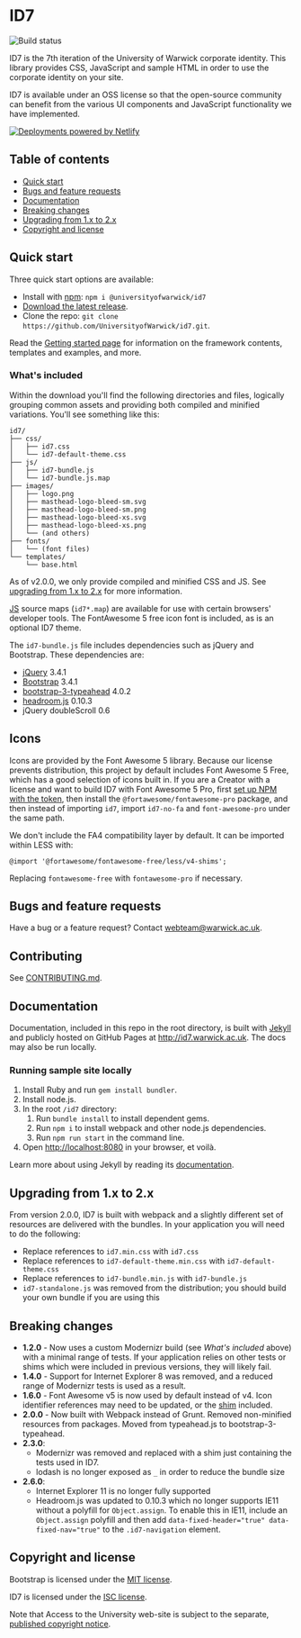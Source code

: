 # ID7

![Build status](https://github.com/UniversityofWarwick/id7/workflows/Node%20CI/badge.svg)

ID7 is the 7th iteration of the University of Warwick corporate identity. This library provides CSS, JavaScript and sample HTML in order to use the corporate identity on your site.

ID7 is available under an OSS license so that the open-source community can benefit from the various UI components and JavaScript functionality we have implemented.

<a href="https://www.netlify.com">
  <img src="https://www.netlify.com/img/global/badges/netlify-light.svg" alt="Deployments powered by Netlify" />
</a> 

## Table of contents

- [Quick start](#quick-start)
- [Bugs and feature requests](#bugs-and-feature-requests)
- [Documentation](#documentation)
- [Breaking changes](#breaking-changes)
- [Upgrading from 1.x to 2.x](#upgrading-from-1x-to-2x)
- [Copyright and license](#copyright-and-license)

## Quick start

Three quick start options are available:

- Install with [npm](https://www.npmjs.com): `npm i @universityofwarwick/id7`
- [Download the latest release](https://github.com/UniversityofWarwick/id7/releases/latest).
- Clone the repo: `git clone https://github.com/UniversityofWarwick/id7.git`.

Read the [Getting started page](getting-started/) for information on the framework contents, templates and examples, and more.

### What's included

Within the download you'll find the following directories and files, logically grouping common assets and providing both compiled and minified variations. You'll see something like this:

```
id7/
├── css/
│   ├── id7.css
│   └── id7-default-theme.css
├── js/
│   ├── id7-bundle.js
│   └── id7-bundle.js.map
├── images/
│   ├── logo.png
│   ├── masthead-logo-bleed-sm.svg
│   ├── masthead-logo-bleed-sm.png
│   ├── masthead-logo-bleed-xs.svg
│   ├── masthead-logo-bleed-xs.png
│   └── (and others)
├── fonts/
│   └── (font files)
└── templates/
    └── base.html
```

As of v2.0.0, we only provide compiled and minified CSS and JS. See [upgrading from 1.x to 2.x](#upgrading-from-1-x-to-2-x) for more information.

[JS](https://developer.chrome.com/devtools/docs/javascript-debugging#source-maps) source maps (`id7*.map`) are available for use with certain browsers' developer tools. The FontAwesome 5 free icon font is included, as is an optional ID7 theme.

The `id7-bundle.js` file includes dependencies such as jQuery and Bootstrap. These dependencies are:

- [jQuery](https://github.com/jquery/jquery) 3.4.1
- [Bootstrap](https://github.com/twbs/bootstrap) 3.4.1
- [bootstrap-3-typeahead](https://github.com/bassjobsen/Bootstrap-3-Typeahead) 4.0.2
- [headroom.js](https://github.com/WickyNilliams/headroom.js) 0.10.3
- jQuery doubleScroll 0.6

## Icons

Icons are provided by the Font Awesome 5 library. Because our license prevents distribution, this project by default includes Font Awesome 5 Free, which has a good selection of icons built in. If you are a Creator with a license and want to build ID7 with Font Awesome 5 Pro, first [set up NPM with the token](https://fontawesome.com/how-to-use/on-the-web/setup/using-package-managers), then install the `@fortawesome/fontawesome-pro` package, and then instead of importing `id7`, import `id7-no-fa` and `font-awesome-pro` under the same path.

We don't include the FA4 compatibility layer by default. It can be imported within LESS with:

```less
@import '@fortawesome/fontawesome-free/less/v4-shims';
```

Replacing `fontawesome-free` with `fontawesome-pro` if necessary.

## Bugs and feature requests

Have a bug or a feature request? Contact <webteam@warwick.ac.uk>.

## Contributing

See [CONTRIBUTING.md](CONTRIBUTING.md).

## Documentation

Documentation, included in this repo in the root directory, is built with [Jekyll](https://jekyllrb.com) and publicly hosted on GitHub Pages at <http://id7.warwick.ac.uk>. The docs may also be run locally.

### Running sample site locally

1. Install Ruby and run `gem install bundler`.
1. Install node.js.
1. In the root `/id7` directory:
    1. Run `bundle install` to install dependent gems.
    1. Run `npm i` to install webpack and other node.js dependencies.
    1. Run `npm run start` in the command line.
1. Open <http://localhost:8080> in your browser, et voilà.

Learn more about using Jekyll by reading its [documentation](https://jekyllrb.com/docs/home/).

## Upgrading from 1.x to 2.x

From version 2.0.0, ID7 is built with webpack and a slightly different set of resources are delivered with the bundles.
In your application you will need to do the following:

* Replace references to `id7.min.css` with `id7.css`
* Replace references to `id7-default-theme.min.css` with `id7-default-theme.css`
* Replace references to `id7-bundle.min.js` with `id7-bundle.js`
* `id7-standalone.js` was removed from the distribution; you should build your own bundle if you are using this

## Breaking changes

- **1.2.0** - Now uses a custom Modernizr build (see _What's included_ above) with a minimal range of tests. If your application relies on other tests or shims which were included in previous versions, they will likely fail.
- **1.4.0** - Support for Internet Explorer 8 was removed, and a reduced range of Modernizr tests is used as a result.
- **1.6.0** - Font Awesome v5 is now used by default instead of v4. Icon identifier references may need to be updated, or the [shim](https://github.com/UniversityofWarwick/id7/#icons) included.
- **2.0.0** - Now built with Webpack instead of Grunt. Removed non-minified resources from packages. Moved from typeahead.js to bootstrap-3-typeahead.
- **2.3.0**:
  - Modernizr was removed and replaced with a shim just containing the tests used in ID7.
  - lodash is no longer exposed as `_` in order to reduce the bundle size
- **2.6.0**:
  - Internet Explorer 11 is no longer fully supported
  - Headroom.js was updated to 0.10.3 which no longer supports IE11 without a polyfill for `Object.assign`. To enable this in IE11, include an `Object.assign` polyfill and then add `data-fixed-header="true" data-fixed-nav="true"` to the `.id7-navigation` element.  

## Copyright and license

Bootstrap is licensed under the [MIT license](https://github.com/twbs/bootstrap/blob/master/LICENSE).

ID7 is licensed under the [ISC license](https://github.com/UniversityofWarwick/id7/blob/master/LICENSE).

Note that Access to the University web-site is subject to the separate, [published copyright notice](https://warwick.ac.uk/terms/copyright).
